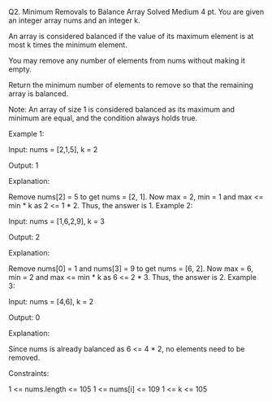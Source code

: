 Q2. Minimum Removals to Balance Array
Solved
Medium
4 pt.
You are given an integer array nums and an integer k.

An array is considered balanced if the value of its maximum element is at most k times the minimum element.

You may remove any number of elements from nums​​​​​​​ without making it empty.

Return the minimum number of elements to remove so that the remaining array is balanced.

Note: An array of size 1 is considered balanced as its maximum and minimum are equal, and the condition always holds true.

 

Example 1:

Input: nums = [2,1,5], k = 2

Output: 1

Explanation:

Remove nums[2] = 5 to get nums = [2, 1].
Now max = 2, min = 1 and max <= min * k as 2 <= 1 * 2. Thus, the answer is 1.
Example 2:

Input: nums = [1,6,2,9], k = 3

Output: 2

Explanation:

Remove nums[0] = 1 and nums[3] = 9 to get nums = [6, 2].
Now max = 6, min = 2 and max <= min * k as 6 <= 2 * 3. Thus, the answer is 2.
Example 3:

Input: nums = [4,6], k = 2

Output: 0

Explanation:

Since nums is already balanced as 6 <= 4 * 2, no elements need to be removed.
 

Constraints:

1 <= nums.length <= 105
1 <= nums[i] <= 109
1 <= k <= 105